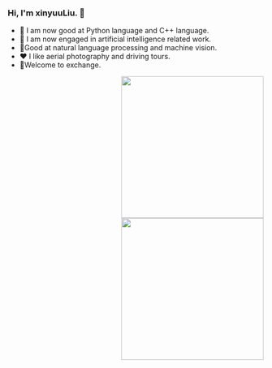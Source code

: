 ### Hi, I'm xinyuuLiu. 👋

- 🔭 I am now good at Python language and C++ language.
- 🌱 I am now engaged in artificial intelligence related work. 
- 🤔Good at natural language processing and machine vision.
- ❤️ I like aerial photography and driving tours.
- 💬Welcome to exchange.
<img align="right" height="280" src="https://pic2.zhimg.com/v2-28020003d4a493c78d8202ba6c35f179_b.webp">
<img align="right" height="280" src="https://images.cnblogs.com/cnblogs_com/LiuXinyu12378/1503294/o_nuttertools.png">

</div>
